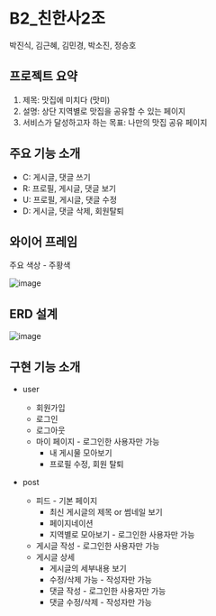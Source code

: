 <h1>B2_친한사2조</h1>

박진식, 김근혜, 김민경, 박소진, 정승호

<h2>프로젝트 요약</h2>

1. 제목: 맛집에 미치다 (맛미)
2. 설명: 상단 지역별로 맛집을 공유할 수 있는 페이지
3. 서비스가 달성하고자 하는 목표: 나만의 맛집 공유 페이지


<h2>주요 기능 소개</h2>

- C: 게시글, 댓글 쓰기
- R: 프로필, 게시글, 댓글 보기
- U: 프로필, 게시글, 댓글 수정
- D: 게시글, 댓글 삭제, 회원탈퇴

<h2>와이어 프레임</h2>

주요 색상 - 주황색

![image](https://user-images.githubusercontent.com/127708804/233054669-7827ea96-be10-497e-836f-b7c936622183.png)

<h2>ERD 설계</h2>

![image](https://user-images.githubusercontent.com/127708804/233054783-bfa95ab3-537c-4683-8f71-a6acd7eebc69.png)

<h2>구현 기능 소개</h2>

- user
    - 회원가입
    - 로그인
    - 로그아웃   
    - 마이 페이지 - 로그인한 사용자만 가능
        - 내 게시물 모아보기
        - 프로필 수정, 회원 탈퇴

- post
    - 피드 - 기본 페이지
        - 최신 게시글의 제목 or 썸네일 보기
        - 페이지네이션
        - 지역별로 모아보기 - 로그인한 사용자만 가능
    - 게시글 작성 - 로그인한 사용자만 가능
    - 게시글 상세
        - 게시글의 세부내용 보기
        - 수정/삭제 가능 - 작성자만 가능
        - 댓글 작성 - 로그인한 사용자만 가능
        - 댓글 수정/삭제 - 작성자만 가능
